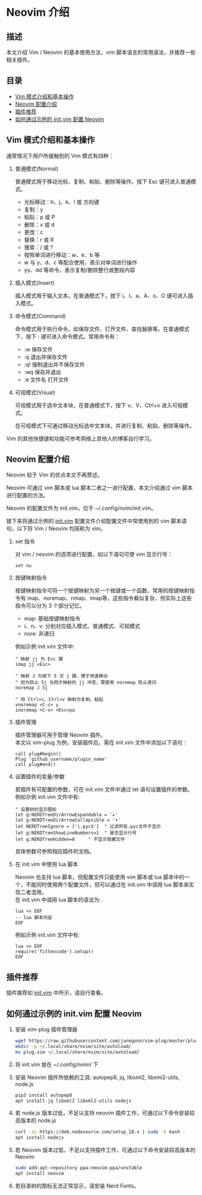 # Neovim 介绍

## 描述

本文介绍 Vim / Neovim 的基本使用方法，vim 脚本语言的常用语法，并推荐一些相关插件。

## 目录

* [Vim 模式介绍和基本操作](#vim-模式介绍和基本操作)
* [Neovim 配置介绍](#neovim-配置介绍)
* [插件推荐](#插件推荐)
* [如何通过示例的 init.vim 配置 Neovim](#如何通过示例的-initvim-配置-neovim)

## Vim 模式介绍和基本操作

通常情况下用户所接触到的 Vim 模式有四种：

1. 普通模式(Normal)

    普通模式用于移动光标、复制、粘贴、删除等操作。按下 Esc 键可进入普通模式。

    * 光标移动：h、j、k、l 或 方向键  
    * 复制：y  
    * 粘贴：p 或 P  
    * 删除：x 或 d  
    * 更改：c  
    * 替换：r 或 R  
    * 搜索：/ 或 ?  
    * 按照单词进行移动：w、e、b 等  
    * w 与 y、d、c 等配合使用，表示对单词进行操作  
    * yy、dd 等命令，表示复制/删除整行或整段内容  

2. 插入模式(Insert)

    插入模式用于输入文本。在普通模式下，按下 i、I、a、A、o、O 键可进入插入模式。

3. 命令模式(Command)

    命令模式用于执行命令，如保存文件、打开文件、查找替换等。在普通模式下，按下 : 键可进入命令模式。常用命令有：

    * :w 保存文件  
    * :q 退出并保存文件  
    * :q! 强制退出并不保存文件  
    * :wq 保存并退出  
    * :e 文件名 打开文件

4. 可视模式(Visual)

    可视模式用于选中文本块，在普通模式下，按下 v、V、Ctrl+v 进入可视模式。

    在可视模式下可通过移动光标选中文本块，并进行复制、粘贴、删除等操作。

Vim 的其他快捷键和功能可参考网络上其他人的博客自行学习。

## Neovim 配置介绍

Neovim 较于 Vim 的优点本文不再赘述。

Neovim 可通过 vim 脚本或 lua 脚本二者之一进行配置，本文介绍通过 vim 脚本进行配置的方法。

Neovim 的配置文件为 init.vim，位于 ~/.config/nvim/init.vim。

接下来将通过示例的 [init.vim](./init.vim) 配置文件介绍配置文件中常使用到的 vim 脚本语句，以下将 Vim / Neovim 均简称为 vim。

1. set 指令

    对 vim / neovim 的选项进行配置，如以下语句可使 vim 显示行号：

    ```vim
    set nu
    ```

2. 按键映射指令

    按键映射指令可将一个按键映射为另一个按键或一个函数，常用的按键映射指令有 map、noremap、nmap、imap等，这些指令看似复杂，但实际上这些指令可以分为 3 个部分记忆。

    * map: 基础按键映射指令  
    * i、n、v: 分别对应插入模式、普通模式、可视模式  
    * nore: 非递归  

    例如示例 init.vim 文件中:

    ```vim
    " 映射 jj 为 Esc 键
    imap jj <Esc>

    " 映射 J 为按下 5 次 j 键，便于快速移动
    " 但为防止 5j 与刚才映射的 jj 冲突，需使用 noremap 防止递归
    noremap J 5j

    " 将 Ctrl+c、Ctrl+v 映射为复制、粘贴
    vnoremap <C-c> y
    inoremap <C-v> <Esc>pa
    ```

3. 插件管理

    插件管理器可用于管理 Neovim 插件。  
    本文以 vim-plug 为例，安装插件后，需在 init.vim 文件中添加以下语句：

    ```vim
    call plug#begin()
    Plug 'github_username/plugin_name'
    call plug#end()
    ```

4. 设置插件的变量/参数

    若插件有可配置的参数，可在 init.vim 文件中通过 let 语句设置插件的参数。  
    例如示例 init.vim 文件中有:

    ```vim
    " 设置树的显示图标
    let g:NERDTreeDirArrowExpandable = '▸'
    let g:NERDTreeDirArrowCollapsible = '▾'
    let NERDTreeIgnore = ['\.pyc$']  " 过滤所有.pyc文件不显示
    let g:NERDTreeShowLineNumbers=1  " 是否显示行号
    let g:NERDTreeHidden=0     " 不显示隐藏文件
    ```

    具体参数可参照相应插件的文档。

5. 在 init.vim 中使用 lua 脚本

    Neovim 也支持 lua 脚本，但配置文件只能使用 vim 脚本或 lua 脚本中的一个，不能同时使用两个配置文件，但可以通过在 init.vim 中调用 lua 脚本来实现二者混用。  
    在 init.vim 中调用 lua 脚本的语法为:

    ```vim
    lua << EOF
    -- lua 脚本内容
    EOF
    ```

    例如示例 init.vim 文件中有:

    ```vim
    lua << EOF
    require('fittencode').setup()
    EOF
    ```

## 插件推荐

插件推荐如 [init.vim](./init.vim) 中所示，请自行查看。

## 如何通过示例的 init.vim 配置 Neovim

1. 安装 vim-plug 插件管理器

    ```bash
    wget https://raw.githubusercontent.com/junegunn/vim-plug/master/plug.vim
    mkdir -p ~/.local/share/nvim/site/autoload/
    mv plug.vim ~/.local/share/nvim/site/autoload/
    ```

2. 将 init.vim 放在 ~/.config/nvim/ 下

3. 安装 Neovim 插件所依赖的工具: autopep8, jq, libxml2, libxml2-utils, node.js

    ```bash
    pip3 install autopep8
    apt install jq libxml2 libxml2-utils nodejs
    ```

4. 若 node.js 版本过低，不足以支持 neovim 插件工作，可通过以下命令安装较高版本的 node.js

    ```bash
    curl -sL https://deb.nodesource.com/setup_18.x | sudo -E bash -
    apt install nodejs
    ```

5. 若 Neovim 版本过低，不足以支持插件工作，可通过以下命令安装较高版本的 Neovim

    ```bash
    sudo add-apt-repository ppa:neovim-ppa/unstable
    apt install neovim
    ```

6. 若目录树的图标无法正常显示，请安装 Nerd Fonts。

